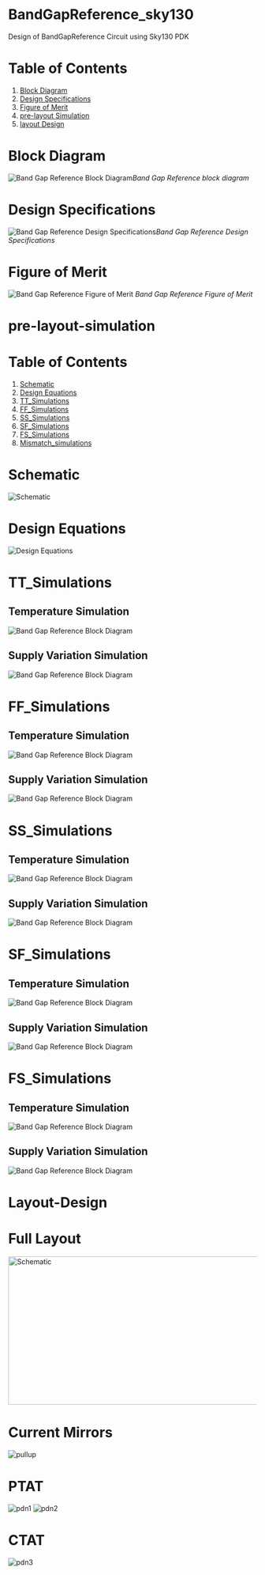 # BandGapReference_sky130
Design of BandGapReference Circuit using Sky130 PDK

# Table of Contents
1. [Block Diagram](#BlockDiagram)
2. [Design Specifications](#DesignSpecifications)
3. [Figure of Merit](#FigureofMerit)
4. [pre-layout Simulation](#pre-layout-simulation)
5. [layout Design](#layout-design)
# Block Diagram
![Band Gap Reference Block Diagram](Docs/images/BGR_BD.png)*Band Gap Reference block diagram*

# Design Specifications
![Band Gap Reference Design Specifications](Docs/images/BGR_DS.png)*Band Gap Reference Design Specifications*

# Figure of Merit
![Band Gap Reference Figure of Merit](Docs/images/BGR_FOM.png)
*Band Gap Reference Figure of Merit*

# pre-layout-simulation
# Table of Contents
1. [Schematic](#Schematic)
2. [Design Equations](#DesignEquations)
3. [TT_Simulations](#TT_Simulations)
4. [FF_Simulations](#FF_Simulations)
5. [SS_Simulations](#SS_Simulations)
6. [SF_Simulations](#SF_Simulations)
7. [FS_Simulations](#FS_Simulations)
8. [Mismatch_simulations](#Mismatch_Simulations)

# Schematic
![Schematic](Docs/images/schematic_fin.png)

# Design Equations
![Design Equations](Docs/images/designeqn.jpg)

# TT_Simulations
## Temperature Simulation
![Band Gap Reference Block Diagram](Docs/images/Temp_simulation.png)

## Supply Variation Simulation
![Band Gap Reference Block Diagram](Docs/images/dc_sweep.png)


# FF_Simulations
## Temperature Simulation
![Band Gap Reference Block Diagram](Docs/images/temp_sweep_ff.png)

## Supply Variation Simulation
![Band Gap Reference Block Diagram](Docs/images/dc_sweep_ff.png)


# SS_Simulations
## Temperature Simulation
![Band Gap Reference Block Diagram](Docs/images/temp_sweep_ss.png)

## Supply Variation Simulation
![Band Gap Reference Block Diagram](Docs/images/dc_sweep_ss.png)


# SF_Simulations
## Temperature Simulation
![Band Gap Reference Block Diagram](Docs/images/temp_sweep_sf.png)

## Supply Variation Simulation
![Band Gap Reference Block Diagram](Docs/images/dc_sweep_sf.png)


# FS_Simulations
## Temperature Simulation
![Band Gap Reference Block Diagram](Docs/images/temp_sweep_fs.png)

## Supply Variation Simulation
![Band Gap Reference Block Diagram](Docs/images/dc_sweep_fs.png)


# Layout-Design
# Full Layout
<img src="Docs/images/full_layout.png" alt="Schematic" width="1200" height="300"/>

# Current Mirrors
<img src="Docs/images/pullup.png" alt="pullup"/>
<br/>

# PTAT
<img src="Docs/images/pulldn_1.png" alt="pdn1"/>
<img src="Docs/images/pulldn_2.png" alt="pdn2"/>

# CTAT
<img src="Docs/images/ctat.png" alt="pdn3"/>